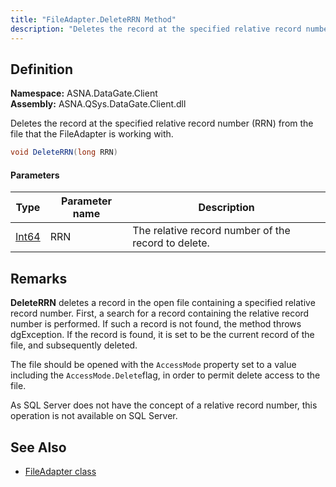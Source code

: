 ```yaml
---
title: "FileAdapter.DeleteRRN Method"
description: "Deletes the record at the specified relative record number (RRN) from the file that the FileAdapter is working with."
---
```


## Definition

**Namespace:** ASNA.DataGate.Client  
**Assembly:** ASNA.QSys.DataGate.Client.dll

Deletes the record at the specified relative record number (RRN) from the file that the FileAdapter is working with.

```cs
void DeleteRRN(long RRN)
```

#### Parameters

| Type | Parameter name | Description |
| --- | --- | --- |
| [Int64](https://docs.microsoft.com/en-us/dotnet/api/system.int64) | RRN | The relative record number of the record to delete. |


## Remarks

**DeleteRRN** deletes a record in the open file containing a specified relative record number. First, a search for a record containing the relative record number is performed. If such a record is not found, the method throws dgException. If the record is found, it is set to be the current record of the file, and subsequently deleted.
 
The file should be opened with the `AccessMode` property set to a value including the `AccessMode.Delete`flag, in order to permit delete access to the file.

As SQL Server does not have the concept of a relative record number, this operation is not available on SQL Server.


## See Also
- [FileAdapter class](file-adapter.html)
